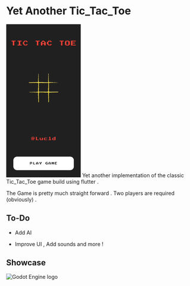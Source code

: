 
# Yet Another Tic_Tac_Toe
<img src="showcase/pd.png" width="200" alt="Godot Engine logo">
Yet another implementation of the classic Tic_Tac_Toe game build using flutter .

The Game is pretty much straight forward . Two players are required (obviously) .

## To-Do

- Add AI 

- Improve UI , Add sounds and more !

## Showcase


<img src="showcase/pd.gif" width="200" alt="Godot Engine logo">
